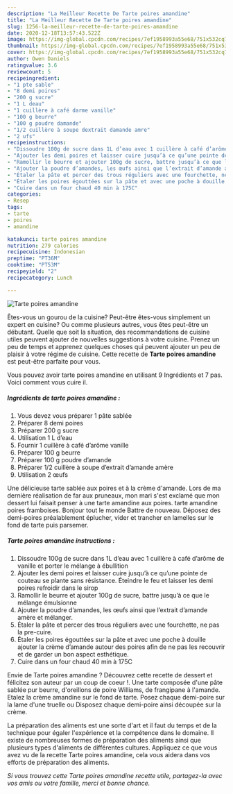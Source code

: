 ```yaml
---
description: "La Meilleur Recette De Tarte poires amandine"
title: "La Meilleur Recette De Tarte poires amandine"
slug: 1256-la-meilleur-recette-de-tarte-poires-amandine
date: 2020-12-18T13:57:43.522Z
image: https://img-global.cpcdn.com/recipes/7ef1958993a55e68/751x532cq70/tarte-poires-amandine-photo-principale-de-la-recette.jpg
thumbnail: https://img-global.cpcdn.com/recipes/7ef1958993a55e68/751x532cq70/tarte-poires-amandine-photo-principale-de-la-recette.jpg
cover: https://img-global.cpcdn.com/recipes/7ef1958993a55e68/751x532cq70/tarte-poires-amandine-photo-principale-de-la-recette.jpg
author: Owen Daniels
ratingvalue: 3.6
reviewcount: 5
recipeingredient:
- "1 pte sable"
- "8 demi poires"
- "200 g sucre"
- "1 L deau"
- "1 cuillère à café darme vanille"
- "100 g beurre"
- "100 g poudre damande"
- "1/2 cuillère à soupe dextrait damande amre"
- "2 ufs"
recipeinstructions:
- "Dissoudre 100g de sucre dans 1L d’eau avec 1 cuillère à café d’arôme de vanille et porter le mélange à ébullition"
- "Ajouter les demi poires et laisser cuire jusqu’à ce qu’une pointe de couteau se plante sans résistance. Éteindre le feu et laisser les demi poires refroidir dans le sirop"
- "Ramollir le beurre et ajouter 100g de sucre, battre jusqu’à ce que le mélange émulsionne"
- "Ajouter la poudre d’amandes, les œufs ainsi que l’extrait d’amande amère et mélanger."
- "Étaler la pâte et percer des trous réguliers avec une fourchette, ne pas la pre-cuire."
- "Étaler les poires égouttées sur la pâte et avec une poche à douille ajouter la crème d’amande autour des poires afin de ne pas les recouvrir et de garder un bon aspect esthétique."
- "Cuire dans un four chaud 40 min à 175C"
categories:
- Resep
tags:
- tarte
- poires
- amandine

katakunci: tarte poires amandine 
nutrition: 279 calories
recipecuisine: Indonesian
preptime: "PT36M"
cooktime: "PT53M"
recipeyield: "2"
recipecategory: Lunch

---
```



![Tarte poires amandine](https://img-global.cpcdn.com/recipes/7ef1958993a55e68/751x532cq70/tarte-poires-amandine-photo-principale-de-la-recette.jpg)

Êtes-vous un gourou de la cuisine? Peut-être êtes-vous simplement un expert en cuisine? Ou comme plusieurs autres, vous êtes peut-être un débutant. Quelle que soit la situation, des recommandations de cuisine utiles peuvent ajouter de nouvelles suggestions à votre cuisine. Prenez un peu de temps et apprenez quelques choses qui peuvent ajouter un peu de plaisir à votre régime de cuisine. Cette recette de <strong> Tarte poires amandine </strong> est peut-être parfaite pour vous.

<!--inarticleads1-->

Vous pouvez avoir tarte poires amandine en utilisant 9 Ingrédients et 7 pas. Voici comment vous cuire il.

##### Ingrédients de tarte poires amandine :

1. Vous devez vous préparer 1 pâte sablée
1. Préparer 8 demi poires
1. Préparer 200 g sucre
1. Utilisation 1 L d’eau
1. Fournir 1 cuillère à café d’arôme vanille
1. Préparer 100 g beurre
1. Préparer 100 g poudre d’amande
1. Préparer 1/2 cuillère à soupe d’extrait d’amande amère
1. Utilisation 2 œufs


Une délicieuse tarte sablée aux poires et à la crème d&#39;amande. Lors de ma dernière réalisation de far aux pruneaux, mon mari s&#39;est exclamé que mon dessert lui faisait penser à une tarte amandine aux poires. tarte amandine poires framboises. Bonjour tout le monde Battre de nouveau. Déposez des demi-poires préalablement éplucher, vider et trancher en lamelles sur le fond de tarte puis parsemer. 

<!--inarticleads2-->

##### Tarte poires amandine instructions :

1. Dissoudre 100g de sucre dans 1L d’eau avec 1 cuillère à café d’arôme de vanille et porter le mélange à ébullition
1. Ajouter les demi poires et laisser cuire jusqu’à ce qu’une pointe de couteau se plante sans résistance. Éteindre le feu et laisser les demi poires refroidir dans le sirop
1. Ramollir le beurre et ajouter 100g de sucre, battre jusqu’à ce que le mélange émulsionne
1. Ajouter la poudre d’amandes, les œufs ainsi que l’extrait d’amande amère et mélanger.
1. Étaler la pâte et percer des trous réguliers avec une fourchette, ne pas la pre-cuire.
1. Étaler les poires égouttées sur la pâte et avec une poche à douille ajouter la crème d’amande autour des poires afin de ne pas les recouvrir et de garder un bon aspect esthétique.
1. Cuire dans un four chaud 40 min à 175C


Envie de Tarte poires amandine ? Découvrez cette recette de dessert et félicitez son auteur par un coup de coeur !. Une tarte composée d&#39;une pâte sablée pur beurre, d&#39;oreillons de poire Williams, de frangipane à l&#39;amande. Etalez la crème amandine sur le fond de tarte. Posez chaque demi-poire sur la lame d&#39;une truelle ou Disposez chaque demi-poire ainsi découpée sur la crème. 

<!--inarticleads1-->

<p>
La préparation des aliments est une sorte d'art et il faut du temps et de la technique pour égaler l'expérience et la compétence dans le domaine. Il existe de nombreuses formes de préparation des aliments ainsi que plusieurs types d'aliments de différentes cultures. Appliquez ce que vous avez vu de la recette Tarte poires amandine, cela vous aidera dans vos efforts de préparation des aliments.
</p>

<p>
<i>Si vous trouvez cette Tarte poires amandine recette utile, partagez-la avec vos amis ou votre famille, merci et bonne chance.</i>
</p>
